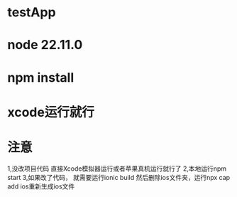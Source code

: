 # testApp
# node 22.11.0

# npm install

# xcode运行就行

#   注意
  1,没改项目代码 直接Xcode模拟器运行或者苹果真机运行就行了
  2,本地运行npm start
  3,如果改了代码， 就需要运行ionic build 然后删除ios文件夹，运行npx cap add ios重新生成ios文件



